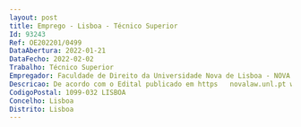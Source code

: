 ```yaml
--- 
layout: post
title: Emprego - Lisboa - Técnico Superior
Id: 93243
Ref: OE202201/0499
DataAbertura: 2022-01-21
DataFecho: 2022-02-02
Trabalho: Técnico Superior
Empregador: Faculdade de Direito da Universidade Nova de Lisboa - NOVA School of Law
Descricao: De acordo com o Edital publicado em https   novalaw.unl.pt wp content uploads 2022 01 Aviso de Abertura de Procedimento_Gestao de Pessoas_1.pdf
CodigoPostal: 1099-032 LISBOA
Concelho: Lisboa
Distrito: Lisboa
--- 
```

